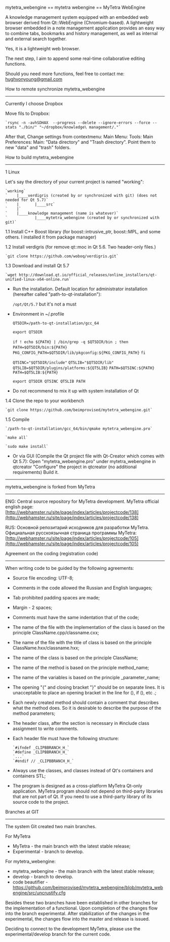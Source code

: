 
mytetra_webengine == mytetra webengine == MyTetra WebEngine

A knowledge management system equipped with an embedded web browser derived from Qt::WebEngine (Chromium-based). A lightweight browser embedded in a note management application provides an easy way to combine tabs, bookmarks and history management, as well as internal and external search together.

Yes, it is a lightweight web browser.

The next step, I aim to append some real-time collaborative editing functions.

Should you need more functions, feel free to contact me: hughvonyoung@gmail.com

How to remote synchronize mytetra_webengine
_______________________________________________________________________

Currently I choose Dropbox

Move fils to Dropbox:

    `rsync -n -avhSDHAX  --progress --delete --ignore-errors --force --stats "./bin/" "~/dropbox/knowledge\ management/."`

After that, Change settings from contextmenu: Main Menu: Tools: Main Preferences: Main: "Data directory" and "Trash directory". Point them to new "data" and "trash" folders.

How to build mytetra_webengine
_______________________________________________________________________

1 Linux

Let's say the directory of your current project is named "working":

    `working`
    `    |____verdigris (created by or synchronized with git) (does not needed for Qt 5.7)`
    `    |       |____src`
    `    |`
    `    |____knowledge management (name is whatever)`
    `            |____mytetra_webengine (created by or synchronized with git)`


1.1 Install C++ Boost library (for boost::intrusive_ptr, boost::MPL, and some others. I installed it from package manager)

1.2 Install verdigris (for remove qt::moc in Qt 5.6. Two header-only files.)

    `git clone https://github.com/woboq/verdigris.git`

1.3 Download and install Qt 5.7

    `wget http://download.qt.io/official_releases/online_installers/qt-unified-linux-x64-online.run`

* Run the installation. Default location for administrator installation (hereafter called "path-to-qt-installation"):

    `/opt/Qt/5.7`
    but it's not a must

* Environment in ~/.profile

    `QT5DIR=/path-to-qt-installation/gcc_64`

    `export QT5DIR`

    `if ! echo ${PATH} | /bin/grep -q $QT5DIR/bin ; then`
    `    PATH=$QT5DIR/bin:${PATH}`
    `    PKG_CONFIG_PATH=$QT5DIR/lib/pkgconfig:${PKG_CONFIG_PATH}`
    `fi`

    `QT5INC="$QT5DIR/include"`
    `QT5LIB="$QT5DIR/lib"`
    `QT5LIB=$QT5DIR/plugins/platforms:${QT5LIB}`
    `PATH=$QT5INC:${PATH}`
    `PATH=$QT5LIB:${PATH}`

    `export QT5DIR QT5INC QT5LIB PATH`

* Do not recommend to mix it up with system installation of Qt

1.4 Clone the repo to your workbench

    `git clone https://github.com/beimprovised/mytetra_webengine.git`

1.5 Compile

    `/path-to-qt-installation/gcc_64/bin/qmake mytetra_webengine.pro`

    `make all`

    `sudo make install`

* Or via GUI (Compile the Qt project file with Qt-Creator which comes with Qt 5.7):
        Open "mytetra_webengine.pro" under mytetra_webengine in qtcreator
        "Configure" the project in qtcreator (no additional requirements)
        Build it.

_______________________________________________________________________

mytetra_webengine is forked from MyTetra
_______________________________________________________________________

ENG: Central source repository for MyTetra development.
MyTetra official english page: [http://webhamster.ru/site/page/index/articles/projectcode/138](http://webhamster.ru/site/page/index/articles/projectcode/138)

RUS: Основной репозитарий исходников для разработки MyTetra.
Официальная русскоязычная страница программы MyTetra: [http://webhamster.ru/site/page/index/articles/projectcode/105](http://webhamster.ru/site/page/index/articles/projectcode/105)

Agreement on the coding (registration code)
_______________________________________________________________________

When writing code to be guided by the following agreements:

* Source file encoding: UTF-8;
* Comments in the code allowed the Russian and English languages;
* Tab prohibited padding spaces are made;
* Margin - 2 spaces;
* Comments must have the same indentation that of the code;
* The name of the file with the implementation of the class is based on the principle ClassName.cpp/classname.cxx;
* The name of the file with the title of class is based on the principle ClassName.hxx/classname.hxx;
* The name of the class is based on the principle ClassName;
* The name of the method is based on the principle method_name;
* The name of the variables is based on the principle _parameter_name;
* The opening "{" and closing bracket "}" should be on separate lines. It is unacceptable to place an opening bracket in the line for (), if (), etc .;
* Each newly created method should contain a comment that describes what the method does. So it is desirable to describe the purpose of the method parameters;
* The header class, after the section is necessary in #include class assignment to write comments.
* Each header file must have the following structure:

    `````
    `#ifndef _CLIPBBRANCH_H_`
    `#define _CLIPBBRANCH_H_`
    `...`
    `#endif // _CLIPBBRANCH_H_`
    `````

* Always use the classes, and classes instead of Qt's containers and containers STL;
* The program is designed as a cross-platform MyTetra Qt-only application. MyTetra program should not depend on third-party libraries that are not part of Qt. If you need to use a third-party library of its source code to the project.

Branches at GIT
_______________________________________________________________________

The system Git created two main branches.

For MyTetra

* MyTetra       - the main branch with the latest stable release;
* Experimental  - branch to develop.

For mytetra_webengine:

* mytetra_webengine - the main branch with the latest stable release;
* develop           - branch to develop.
* code beautifier   - https://github.com/beimprovised/mytetra_webengine/blob/mytetra_webengine/src/uncrustify.cfg

Besides these two branches have been established in other branches for the implementation of a functional. Upon completion of the changes flow into the branch experimental. After stabilization of the changes in the experimental, the changes flow into the master and release is issued.

Deciding to connect to the development MyTetra, please use the experimental/develop branch for the current code.
